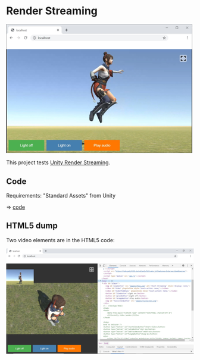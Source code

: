 # Render Streaming

<img src="/doc/render_streaming.jpg" width=500>

This project tests [Unity Render Streaming](https://docs.unity3d.com/Packages/com.unity.renderstreaming@2.0/manual/index.html).

## Code

Requirements: "Standard Assets" from Unity

=> [code](../RenderStreaming)

## HTML5 dump

Two video elements are in the HTML5 code:

<img src="/doc/render_streaming_html5.jpg" width=800>

